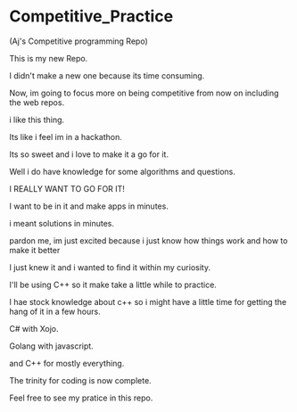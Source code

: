 # Competitive_Practice
(Aj's Competitive programming Repo)

This is my new Repo.

I didn't make a new one because its time consuming.

Now, im going to focus more on being competitive from now on including the web repos.

i like this thing.

Its like i feel im in a hackathon.

Its so sweet and i love to make it a go for it.

Well i do have knowledge for some algorithms and questions.

I REALLY WANT TO GO FOR IT!

I want to be in it and make apps in minutes.

i meant solutions in minutes.

pardon me, im just excited because i just know how things work and how to make it better

I just knew it and i wanted to find it within my curiosity.

I'll be using C++ so it make take a little while to practice.

I hae stock knowledge about c++ so i might have a little time for getting the hang of it in a few hours.

C# with Xojo. 

Golang with javascript. 

and C++ for mostly everything.

The trinity for coding is now complete.

Feel free to see my pratice in this repo.












